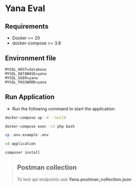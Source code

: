 # Yana Eval

## **Requirements**

- Docker >= 20
- docker-compose >= 3.8

## **Environment file**

````
MYSQL_HOST=database
MYSQL_DATABASE=yana
MYSQL_USER=yana
MYSQL_PASSWORD=yana
````

## **Run Application**

- Run the following command to start the application:

```bash
docker-compose up -d --build
```

```bash
docker-compose exec -it php bash
```

```bash
cp .env.example .env
```

```bash
cd application

composer install
```

> ## **Postman collection**
>
> To test api endpoints use **Yana.postman_collection.json**